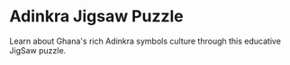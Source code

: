 # Adinkra Jigsaw Puzzle

Learn about Ghana's rich Adinkra symbols culture through this educative JigSaw puzzle.
